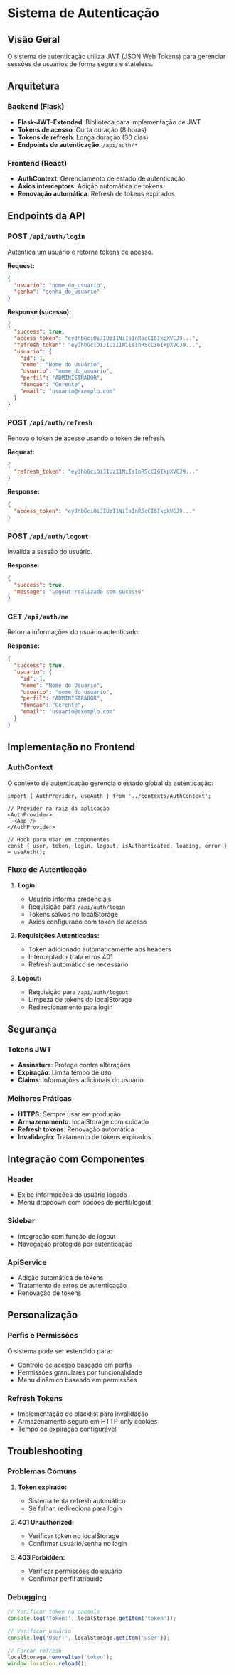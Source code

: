 # Sistema de Autenticação

## Visão Geral

O sistema de autenticação utiliza JWT (JSON Web Tokens) para gerenciar sessões de usuários de forma segura e stateless.

## Arquitetura

### Backend (Flask)
- **Flask-JWT-Extended**: Biblioteca para implementação de JWT
- **Tokens de acesso**: Curta duração (8 horas)
- **Tokens de refresh**: Longa duração (30 dias)
- **Endpoints de autenticação**: `/api/auth/*`

### Frontend (React)
- **AuthContext**: Gerenciamento de estado de autenticação
- **Axios interceptors**: Adição automática de tokens
- **Renovação automática**: Refresh de tokens expirados

## Endpoints da API

### POST `/api/auth/login`
Autentica um usuário e retorna tokens de acesso.

**Request:**
```json
{
  "usuario": "nome_do_usuario",
  "senha": "senha_do_usuario"
}
```

**Response (sucesso):**
```json
{
  "success": true,
  "access_token": "eyJhbGciOiJIUzI1NiIsInR5cCI6IkpXVCJ9...",
  "refresh_token": "eyJhbGciOiJIUzI1NiIsInR5cCI6IkpXVCJ9...",
  "usuario": {
    "id": 1,
    "nome": "Nome do Usuário",
    "usuario": "nome_do_usuario",
    "perfil": "ADMINISTRADOR",
    "funcao": "Gerente",
    "email": "usuario@exemplo.com"
  }
}
```

### POST `/api/auth/refresh`
Renova o token de acesso usando o token de refresh.

**Request:**
```json
{
  "refresh_token": "eyJhbGciOiJIUzI1NiIsInR5cCI6IkpXVCJ9..."
}
```

**Response:**
```json
{
  "access_token": "eyJhbGciOiJIUzI1NiIsInR5cCI6IkpXVCJ9..."
}
```

### POST `/api/auth/logout`
Invalida a sessão do usuário.

**Response:**
```json
{
  "success": true,
  "message": "Logout realizado com sucesso"
}
```

### GET `/api/auth/me`
Retorna informações do usuário autenticado.

**Response:**
```json
{
  "success": true,
  "usuario": {
    "id": 1,
    "nome": "Nome do Usuário",
    "usuario": "nome_do_usuario",
    "perfil": "ADMINISTRADOR",
    "funcao": "Gerente",
    "email": "usuario@exemplo.com"
  }
}
```

## Implementação no Frontend

### AuthContext

O contexto de autenticação gerencia o estado global da autenticação:

```tsx
import { AuthProvider, useAuth } from '../contexts/AuthContext';

// Provider na raiz da aplicação
<AuthProvider>
  <App />
</AuthProvider>

// Hook para usar em componentes
const { user, token, login, logout, isAuthenticated, loading, error } = useAuth();
```

### Fluxo de Autenticação

1. **Login:**
   - Usuário informa credenciais
   - Requisição para `/api/auth/login`
   - Tokens salvos no localStorage
   - Axios configurado com token de acesso

2. **Requisições Autenticadas:**
   - Token adicionado automaticamente aos headers
   - Interceptador trata erros 401
   - Refresh automático se necessário

3. **Logout:**
   - Requisição para `/api/auth/logout`
   - Limpeza de tokens do localStorage
   - Redirecionamento para login

## Segurança

### Tokens JWT
- **Assinatura**: Protege contra alterações
- **Expiração**: Limita tempo de uso
- **Claims**: Informações adicionais do usuário

### Melhores Práticas
- **HTTPS**: Sempre usar em produção
- **Armazenamento**: localStorage com cuidado
- **Refresh tokens**: Renovação automática
- **Invalidação**: Tratamento de tokens expirados

## Integração com Componentes

### Header
- Exibe informações do usuário logado
- Menu dropdown com opções de perfil/logout

### Sidebar
- Integração com função de logout
- Navegação protegida por autenticação

### ApiService
- Adição automática de tokens
- Tratamento de erros de autenticação
- Renovação de tokens

## Personalização

### Perfis e Permissões
O sistema pode ser estendido para:
- Controle de acesso baseado em perfis
- Permissões granulares por funcionalidade
- Menu dinâmico baseado em permissões

### Refresh Tokens
- Implementação de blacklist para invalidação
- Armazenamento seguro em HTTP-only cookies
- Tempo de expiração configurável

## Troubleshooting

### Problemas Comuns

1. **Token expirado:**
   - Sistema tenta refresh automático
   - Se falhar, redireciona para login

2. **401 Unauthorized:**
   - Verificar token no localStorage
   - Confirmar usuário/senha no login

3. **403 Forbidden:**
   - Verificar permissões do usuário
   - Confirmar perfil atribuído

### Debugging

```javascript
// Verificar token no console
console.log('Token:', localStorage.getItem('token'));

// Verificar usuário
console.log('User:', localStorage.getItem('user'));

// Forçar refresh
localStorage.removeItem('token');
window.location.reload();
```